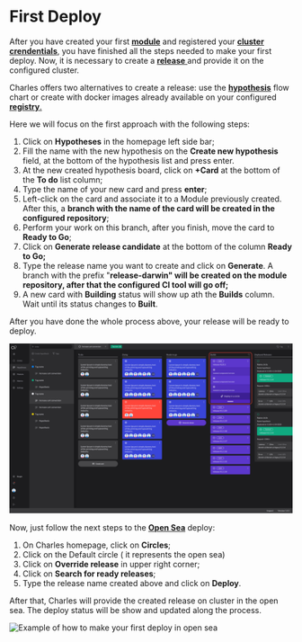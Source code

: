 # First Deploy

After you have created your first [**module**](https://docs.charlescd.io/v/v0.2.1-en/get-started/creating-your-first-module) and registered your [**cluster crendentials**](https://docs.charlescd.io/v/v0.2.1-en/get-started/defining-a-workspace/configuracoes-de-deploy), you have finished all the steps needed to make your first deploy. Now, it is necessary to create a [**release** ](https://docs.charlescd.io/v/v0.2.1-en/reference/release)and provide it on the configured cluster. 

Charles offers two alternatives to create a release: use the [**hypothesis**](https://docs.charlescd.io/v/v0.2.1-en/reference/hyphotesis) flow chart or create with docker images already available on your configured [**registry**.](https://docs.charlescd.io/v/v0.2.1-en/get-started/defining-a-workspace/docker-registry) 

Here we will focus on the first approach with the following steps: 

1. Click on **Hypotheses** in the homepage left side bar; 
2.  Fill the name with the new hypothesis on the **Create new hypothesis** field, at the bottom of the hypothesis list and press enter.
3. At the new created hypothesis board, click on **+Card** at the bottom of the **To do** list column;
4. Type the name of your new card and press **enter**; 
5.  Left-click on the card and associate it to a Module previously created. After this, a **branch with the name of the card will be created in the configured repository**; 
6. Perform your work on this branch, after you finish, move the card to **Ready to Go**; 
7. Click on **Generate release candidate** at the bottom of the column **Ready to Go;**
8. Type the release name you want to create and click on **Generate**. A branch with the prefix "**release-darwin" will be created on the module repository, after that the configured CI tool will go off;**
9. A new card with **Building** status will show up ath the **Builds** column. Wait until its status changes to **Built**. 

After you have done the whole process above, your release will be ready to deploy. 

![Example of release created and ready to deploy](../.gitbook/assets/primeiro_deploy-1-.png)



Now, just follow the next steps to the [**Open Sea**](https://app.gitbook.com/@zup-products/s/charles/~/drafts/-M7mMkLvHe-UHjeaIu9l/principais-conceitos) deploy: 

1. On Charles homepage, click on **Circles**; 
2. Click on the Default circle \( it represents the open sea\) 
3. Click on **Override release** in upper right corner; 
4. Click on **Search for ready releases**;
5. Type the release name created above and click on **Deploy**.

After that, Charles will provide the created release on cluster in the open sea. The deploy status will be show and updated along the process. 

![Example of how to make your first deploy in open sea](../.gitbook/assets/default-override-release%20%281%29.gif)

